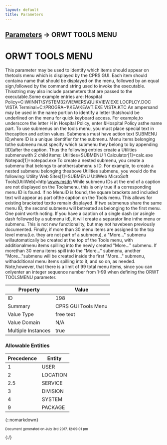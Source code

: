 ```yaml
---
layout: default
title: Parameters
---
```


## [Parameters](TableOfContents) &#8594; ORWT TOOLS MENU
# ORWT TOOLS MENU

This parameter may be used to identify which items should appear on thetools menu which is displayed by the CPRS GUI.  Each item should containa name that should be displayed on the menu, followed by an equal sign,followed by the command string used to invoke the executable.  Thisstring may also include parameters that are passed to the executable.Some example entries are:      Hospital Policy&#x3D;C:\WINNT\SYSTEM32\VIEWERS\QUIKVIEW.EXE LOCPLCY.DOC     VISTA Terminal&#x3D;C:\PROGRA~1\KEA\KEAVT.EXE VISTA.KTC An ampersand may be used in the name portion to identify a letter thatshould be underlined on the menu for quick keyboard access.  For example,to underscore the letter H in Hospital Policy, enter &amp;Hospital Policy asthe name part. To use submenus on the tools menu, you must place special text in thecaption and action values.  Submenus must have action text SUBMENU ID,where ID is a unique identifier for the submenu.  Menu items belonging tothe submenu must specify which submenu they belong to by appending [ID]after the caption.  Thus the following entries create a Utilities submenuwith 2 child items:      Utilities&#x3D;SUBMENU 1     Calculator[1]&#x3D;calc.exe     Notepad[1]&#x3D;notepad.exe To create a nested submenu, you create a submenu that belongs to anothersubmenu s ID.  For example, to create a nested submenu belonging theabove Utilities submenu, you would do the following:      Utility Web Sites[1]&#x3D;SUBMENU UtilWeb     MicroSoft Tools[UtilWeb]&#x3D;http:\\www.msdn While submenu IDs at the end of a caption are not displayed on the Toolsmenu, this is only true if a corresponding menu ID is found.  If no MenuID is found, the square brackets and included text will appear as part ofthe caption on the Tools menu.  This allows for existing bracketed textto remain displayed. If two submenus share the same menu ID, the second submenu will betreated as belonging to the first menu. One point worth noting.  If you have a caption of a single dash (or asingle dash followed by a submenu id), it will create a separator line inthe menu or submenu.  This is not new functionality, but may not havebeen previously documented. Finally, if more than 30 menu items are assigned to the top level menu(i.e. they are not part of a submenu), a &quot;More...&quot; submenu willautomatically be created at the top of the Tools menu, with additionalmenu items spilling into the newly created &quot;More...&quot; submenu.  If morethan 30 menu items spill into the &quot;More...&quot; submenu, another &quot;More...&quot;submenu will be created inside the first &quot;More...&quot; submenu, withadditional menu items spilling into it, and so on, as needed.  Note,however, that there is a limit of 99 total menu items, since you can onlyenter an integer sequence number from 1-99 when defining the ORWT TOOLSMENU parameter.

Property | Value
--- | ---
ID | 198
Summary | CPRS GUI Tools Menu
Value Type | free text
Value Domain | N/A
Multiple Instances | true

### Allowable Entities

Precedence | Entity
--- | ---
1 | USER
2 | LOCATION
2.5 | SERVICE
3 | DIVISION
4 | SYSTEM
9 | PACKAGE

{::nomarkdown} <br/><p style="font-size: 11px">Document generated on July 3rd 2017, 12:09:01 pm</p>{:/}
